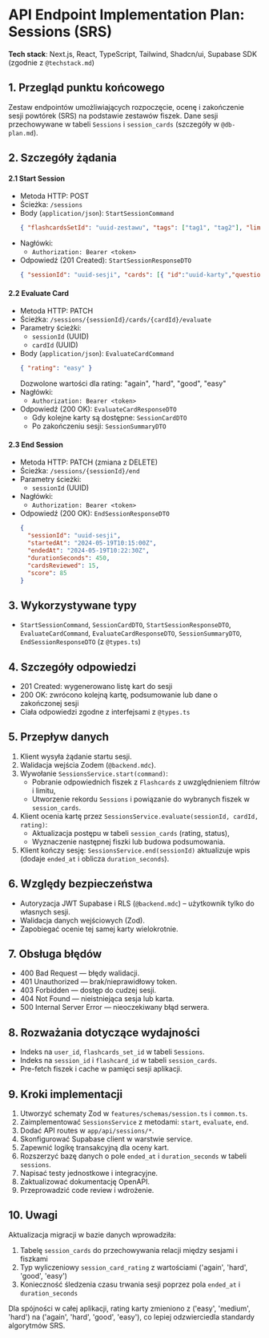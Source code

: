 # API Endpoint Implementation Plan: Sessions (SRS)

**Tech stack**: Next.js, React, TypeScript, Tailwind, Shadcn/ui, Supabase SDK (zgodnie z `@techstack.md`)

## 1. Przegląd punktu końcowego

Zestaw endpointów umożliwiających rozpoczęcie, ocenę i zakończenie sesji powtórek (SRS) na podstawie zestawów fiszek. Dane sesji przechowywane w tabeli `Sessions` i `session_cards` (szczegóły w `@db-plan.md`).

## 2. Szczegóły żądania

#### 2.1 Start Session

- Metoda HTTP: POST
- Ścieżka: `/sessions`
- Body (`application/json`): `StartSessionCommand`
  ```json
  { "flashcardsSetId": "uuid-zestawu", "tags": ["tag1", "tag2"], "limit": 20 }
  ```
- Nagłówki:
  - `Authorization: Bearer <token>`
- Odpowiedź (201 Created): `StartSessionResponseDTO`
  ```json
  { "sessionId": "uuid-sesji", "cards": [{ "id":"uuid-karty","question":"..." }, ...] }
  ```

#### 2.2 Evaluate Card

- Metoda HTTP: PATCH
- Ścieżka: `/sessions/{sessionId}/cards/{cardId}/evaluate`
- Parametry ścieżki:
  - `sessionId` (UUID)
  - `cardId` (UUID)
- Body (`application/json`): `EvaluateCardCommand`
  ```json
  { "rating": "easy" }
  ```
  Dozwolone wartości dla rating: "again", "hard", "good", "easy"
- Nagłówki:
  - `Authorization: Bearer <token>`
- Odpowiedź (200 OK): `EvaluateCardResponseDTO`
  - Gdy kolejne karty są dostępne: `SessionCardDTO`
  - Po zakończeniu sesji: `SessionSummaryDTO`

#### 2.3 End Session

- Metoda HTTP: PATCH (zmiana z DELETE)
- Ścieżka: `/sessions/{sessionId}/end`
- Parametry ścieżki:
  - `sessionId` (UUID)
- Nagłówki:
  - `Authorization: Bearer <token>`
- Odpowiedź (200 OK): `EndSessionResponseDTO`
  ```json
  {
    "sessionId": "uuid-sesji",
    "startedAt": "2024-05-19T10:15:00Z",
    "endedAt": "2024-05-19T10:22:30Z", 
    "durationSeconds": 450,
    "cardsReviewed": 15,
    "score": 85
  }
  ```

## 3. Wykorzystywane typy

- `StartSessionCommand`, `SessionCardDTO`, `StartSessionResponseDTO`, `EvaluateCardCommand`, `EvaluateCardResponseDTO`, `SessionSummaryDTO`, `EndSessionResponseDTO` (z `@types.ts`)

## 4. Szczegóły odpowiedzi

- 201 Created: wygenerowano listę kart do sesji
- 200 OK: zwrócono kolejną kartę, podsumowanie lub dane o zakończonej sesji
- Ciała odpowiedzi zgodne z interfejsami z `@types.ts`

## 5. Przepływ danych

1. Klient wysyła żądanie startu sesji.
2. Walidacja wejścia Zodem (`@backend.mdc`).
3. Wywołanie `SessionsService.start(command)`:
   - Pobranie odpowiednich fiszek z `Flashcards` z uwzględnieniem filtrów i limitu,
   - Utworzenie rekordu `Sessions` i powiązanie do wybranych fiszek w `session_cards`.
4. Klient ocenia kartę przez `SessionsService.evaluate(sessionId, cardId, rating)`:
   - Aktualizacja postępu w tabeli `session_cards` (rating, status),
   - Wyznaczenie następnej fiszki lub budowa podsumowania.
5. Klient kończy sesję: `SessionsService.end(sessionId)` aktualizuje wpis (dodaje `ended_at` i oblicza `duration_seconds`).

## 6. Względy bezpieczeństwa

- Autoryzacja JWT Supabase i RLS (`@backend.mdc`) – użytkownik tylko do własnych sesji.
- Walidacja danych wejściowych (Zod).
- Zapobiegać ocenie tej samej karty wielokrotnie.

## 7. Obsługa błędów

- 400 Bad Request — błędy walidacji.
- 401 Unauthorized — brak/nieprawidłowy token.
- 403 Forbidden — dostęp do cudzej sesji.
- 404 Not Found — nieistniejąca sesja lub karta.
- 500 Internal Server Error — nieoczekiwany błąd serwera.

## 8. Rozważania dotyczące wydajności

- Indeks na `user_id`, `flashcards_set_id` w tabeli `Sessions`.
- Indeks na `session_id` i `flashcard_id` w tabeli `session_cards`.
- Pre-fetch fiszek i cache w pamięci sesji aplikacji.

## 9. Kroki implementacji

1. Utworzyć schematy Zod w `features/schemas/session.ts` i `common.ts`.
2. Zaimplementować `SessionsService` z metodami: `start`, `evaluate`, `end`.
3. Dodać API routes w `app/api/sessions/*`.
4. Skonfigurować Supabase client w warstwie service.
5. Zapewnić logikę transakcyjną dla oceny kart.
6. Rozszerzyć bazę danych o pole `ended_at` i `duration_seconds` w tabeli `sessions`.
7. Napisać testy jednostkowe i integracyjne.
8. Zaktualizować dokumentację OpenAPI.
9. Przeprowadzić code review i wdrożenie.

## 10. Uwagi

Aktualizacja migracji w bazie danych wprowadziła:
1. Tabelę `session_cards` do przechowywania relacji między sesjami i fiszkami
2. Typ wyliczeniowy `session_card_rating` z wartościami ('again', 'hard', 'good', 'easy')
3. Konieczność śledzenia czasu trwania sesji poprzez pola `ended_at` i `duration_seconds`

Dla spójności w całej aplikacji, rating karty zmieniono z ('easy', 'medium', 'hard') na ('again', 'hard', 'good', 'easy'), co lepiej odzwierciedla standardy algorytmów SRS.
